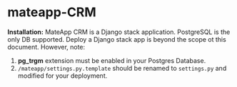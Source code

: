 # mateapp-CRM #

__Installation:__
MateApp CRM is a Django stack application. PostgreSQL is the only DB supported. Deploy a Django stack app is beyond the scope ot this document.
However, note:
1. __pg_trgm__ extension must be enabled in your Postgres Database.
2. `/mateapp/settings.py.template` should be renamed to `settings.py` and modified for your deployment.


